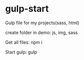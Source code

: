 # gulp-start
Gulp file for my projects(sass, html)

create folder in demo: js, img, sass

Get all files: npm i

Start gulp: gulp


